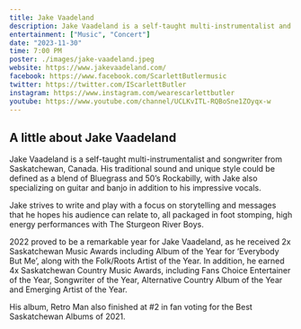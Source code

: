 ```yaml
---
title: Jake Vaadeland
description: Jake Vaadeland is a self-taught multi-instrumentalist and songwriter from Saskatchewan, Canada. His traditional sound and unique style could be defined as a blend of Bluegrass and 50’s Rockabilly
entertainment: ["Music", "Concert"]
date: "2023-11-30"
time: 7:00 PM
poster: ./images/jake-vaadeland.jpeg
website: https://www.jakevaadeland.com/
facebook: https://www.facebook.com/ScarlettButlermusic
twitter: https://twitter.com/IScarlettButler
instagram: https://www.instagram.com/wearescarlettbutler
youtube: https://www.youtube.com/channel/UCLKvITL-RQBoSne1ZOyqx-w
---
```

## A little about Jake Vaadeland
Jake Vaadeland is a self-taught multi-instrumentalist and songwriter from Saskatchewan, Canada. His traditional sound and unique style could be defined as a blend of Bluegrass and 50’s Rockabilly, with Jake also specializing on guitar and banjo in addition to his impressive vocals.

Jake strives to write and play with a focus on storytelling and messages that he hopes his audience can relate to, all packaged in foot stomping, high energy performances with The Sturgeon River Boys.

2022 proved to be a remarkable year for Jake Vaadeland, as he received 2x Saskatchewan Music Awards including Album of the Year for ‘Everybody But Me’, along with the Folk/Roots Artist of the Year. In addition, he earned 4x Saskatchewan Country Music Awards, including Fans Choice Entertainer of the Year, Songwriter of the Year, Alternative Country Album of the Year and Emerging Artist of the Year.

His album, Retro Man also finished at #2 in fan voting for the Best Saskatchewan Albums of 2021.
<!-- ### Welcome to DaysArts

**DaysArts**, the heart of Daysland's cultural scene, represents the Daysland and District Cultural Arts Society. We're dedicated to enriching our community through many different art forms and vibrant cultural experiences.

---

### Concert Series

Annually, DaysArts brings to life an exquisite series of performances showcasing Canadian talent. Our lineup is a celebration of creativity and artistic brilliance.

- **Discover More**: Visit our [Concert Series](#) page for details on this year’s lineup, show dates, and ticket information.

---

### Movies at The Palace Theatre

Immerse yourself in cinematic magic every weekend at The Palace Theatre. From Friday through Sunday, we feature an array of movies, including a special Reel Alternative film each month.

- **Upcoming Films**: For the latest movie schedules and more, explore our [Movies](#) tab.

---

### A Glimpse into The Palace Theatre

Step into The Palace Theatre and find yourself in a world where vintage charm meets modern creativity. Our 60-seat theatre, with its iconic leather and velour seating, sets the stage for an unforgettable experience. From the entrancing play of light on screens to the aroma of freshly popped popcorn, every visit is a journey into the heart of artistry.

---

### The Accidental Humour Co. Experience

Witness the spellbinding fusion of film and live action with Edmonton's own Accidental Humour Co. Their performances, a blend of acrobatic stage fighting and meticulous choreography, captivate and entertain. The group's tours, including stops in Daysland, showcase the power of local artistry.

---

### Rural Outreach: Bringing Alberta Theatre to Life

DaysArts plays a pivotal role in "Picks of the Edmonton Fringe," a project designed to invigorate rural audiences with Alberta theatre. This initiative, a collaboration between Theatre Alberta, The Arts Touring Alliance of Alberta (ATAA), and Fringe Theatre Adventures, aims to foster a thriving environment for artists and the creation of original work.

---

### Community Impact and Engagement

The Palace Theatre, managed by DaysArts since 1999, is not just a venue but a community cornerstone. With an impressive roster of weekly movies, concerts, and events like summer arts camps, we embody the spirit of community-driven art.

- **Community Support**: Our success is a testament to the dedication of over 100 volunteers, a remarkable feat for our town of 800.

---

### DaysArts' Vision for the Future

As DaysArts continues to champion local talent and theatrical innovation, we're committed to expanding our reach and inspiring more audiences. Each applause, each moment of awe, fuels our journey toward a culturally rich and artistically vibrant future.

---

**Join Us**: Dive into the world of DaysArts, where every performance is an adventure, every movie is a journey, and every visit is an unforgettable experience. Discover, engage, and be part of our artistic legacy. -->
